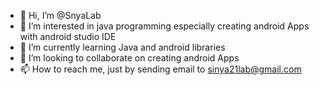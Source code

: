 - 👋 Hi, I’m @SnyaLab
- 👀 I’m interested in java programming especially creating android Apps with android studio IDE
- 🌱 I’m currently learning Java and android libraries
- 💞️ I’m looking to collaborate on creating android Apps
- 📫 How to reach me, just by sending email to sinya21lab@gmail.com

<!---
SnyaLab/SnyaLab is a ✨ special ✨ repository because its `README.md` (this file) appears on your GitHub profile.
You can click the Preview link to take a look at your changes.
--->
